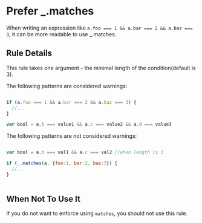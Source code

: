 # Prefer _.matches

When writing an expression like `a.foo === 1 && a.bar === 2 && a.baz === 3`, it can be more readable to use _.matches.

## Rule Details

This rule takes one argument - the minimal length of the condition(default is 3).

The following patterns are considered warnings:

```js

if (a.foo === 1 && a.bar === 2 && a.baz === 3) {
  //...
}

var bool = a.b === value1 && a.c === value2 && a.d === value3

```

The following patterns are not considered warnings:

```js

var bool = a.b === val1 && a.c === val2 //when length is 3

if (_.matches(a, {foo:1, bar:2, baz:3}) {
  //...
}
 
```


## When Not To Use It

If you do not want to enforce using `matches`, you should not use this rule.
